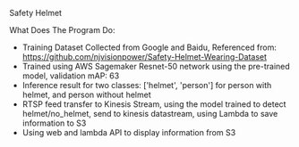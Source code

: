 Safety Helmet

What Does The Program Do:
- Training Dataset Collected from Google and Baidu, Referenced from: https://github.com/njvisionpower/Safety-Helmet-Wearing-Dataset
- Trained using AWS Sagemaker Resnet-50 network using the pre-trained model, validation mAP: 63
- Inference result for two classes: ['helmet', 'person'] for person with helmet, and person without helmet
- RTSP feed transfer to Kinesis Stream, using the model trained to detect helmet/no_helmet, send to kinesis datastream, using Lambda to save information to S3
- Using web and lambda API to display information from S3